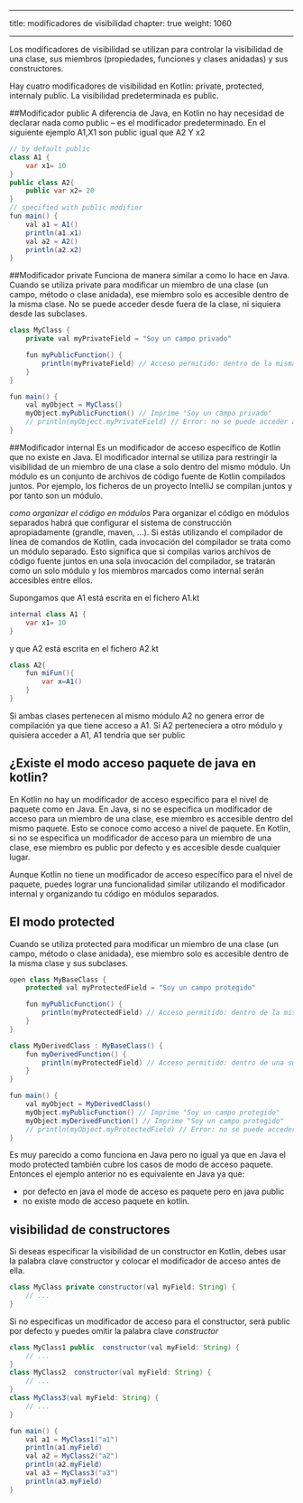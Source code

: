 
---
title: modificadores de visibilidad
chapter: true
weight: 1060

---

Los modificadores de visibilidad se utilizan para controlar la visibilidad de una clase, sus miembros (propiedades, funciones y clases anidadas) y sus constructores. 

Hay cuatro modificadores de visibilidad en Kotlin: private, protected, internaly public. La visibilidad predeterminada es public.

##Modificador public
A diferencia de Java, en Kotlin no hay necesidad de declarar nada como public – es el modificador predeterminado.
En el siguiente ejemplo A1,X1 son public igual que A2 Y x2
```java
// by default public
class A1 {
    var x1= 10
}
public class A2{
    public var x2= 20
}
// specified with public modifier
fun main() {
    val a1 = A1()
    println(a1.x1)
    val a2 = A2()
    println(a2.x2)
}

```
##Modificador private
Funciona de manera similar a como lo hace en Java. Cuando se utiliza private para modificar un miembro de una clase (un campo, método o clase anidada), ese miembro solo es accesible dentro de la misma clase. No se puede acceder desde fuera de la clase, ni siquiera desde las subclases.
```java
class MyClass {
    private val myPrivateField = "Soy un campo privado"

    fun myPublicFunction() {
        println(myPrivateField) // Acceso permitido: dentro de la misma clase
    }
}

fun main() {
    val myObject = MyClass()
    myObject.myPublicFunction() // Imprime "Soy un campo privado"
    // println(myObject.myPrivateField) // Error: no se puede acceder a un miembro privado desde fuera de la clase
}
```
##Modificador internal
Es un modificador de acceso específico de Kotlin que no existe en Java. El modificador internal se utiliza para restringir la visibilidad de un miembro de una clase a solo dentro del mismo módulo. Un módulo es un conjunto de archivos de código fuente de Kotlin compilados juntos. Por ejemplo, los ficheros de un proyecto IntelliJ  se compilan juntos y por tanto son un módulo. 

*como organizar el código en módulos*
Para organizar el código en módulos separados habrá que configurar el sistema de construcción apropiadamente (grandle, maven, ...). Si estás utilizando el compilador de línea de comandos de Kotlin, cada invocación del compilador se trata como un módulo separado. Esto significa que si compilas varios archivos de código fuente juntos en una sola invocación del compilador, se tratarán como un solo módulo y los miembros marcados como internal serán accesibles entre ellos. 

Supongamos que A1 está escrita en el fichero A1.kt 
```java
internal class A1 {
    var x1= 10
}
```
y que A2 está escrita en el fichero A2.kt

```java
class A2{
    fun miFun(){
        var x=A1()
    }
}
```
Si ambas clases pertenecen al mismo módulo A2 no genera error de compilación ya que tiene acceso a A1. Si A2 perteneciera a otro módulo y quisiera acceder a A1, A1 tendría que ser public

## ¿Existe el modo acceso paquete de java en kotlin?
En Kotlin no hay un modificador de acceso específico para el nivel de paquete como en Java. En Java, si no se especifica un modificador de acceso para un miembro de una clase, ese miembro es accesible dentro del mismo paquete. Esto se conoce como acceso a nivel de paquete. En Kotlin, si no se especifica un modificador de acceso para un miembro de una clase, ese miembro es public por defecto y es accesible desde cualquier lugar.

Aunque Kotlin no tiene un modificador de acceso específico para el nivel de paquete, puedes lograr una funcionalidad similar utilizando el modificador internal y organizando tu código en módulos separados. 

## El modo protected
Cuando se utiliza protected para modificar un miembro de una clase (un campo, método o clase anidada), ese miembro solo es accesible dentro de la misma clase y sus subclases.
```java
open class MyBaseClass {
    protected val myProtectedField = "Soy un campo protegido"

    fun myPublicFunction() {
        println(myProtectedField) // Acceso permitido: dentro de la misma clase
    }
}

class MyDerivedClass : MyBaseClass() {
    fun myDerivedFunction() {
        println(myProtectedField) // Acceso permitido: dentro de una subclase
    }
}

fun main() {
    val myObject = MyDerivedClass()
    myObject.myPublicFunction() // Imprime "Soy un campo protegido"
    myObject.myDerivedFunction() // Imprime "Soy un campo protegido"
    // println(myObject.myProtectedField) // Error: no se puede acceder a un miembro protegido desde fuera de la clase o sus subclases
}

```
Es muy parecido a como funciona en Java pero no igual ya que en Java el modo protected también cubre los casos de modo de acceso paquete. Entonces el ejemplo anterior no es equivalente en Java ya que:
- por defecto en java el mode de acceso es paquete pero en java public
- no existe modo de acceso paquete en kotlin.
## visibilidad de constructores
Si deseas especificar la visibilidad de un constructor en Kotlin, debes usar la palabra clave constructor y colocar el modificador de acceso antes de ella. 
```java
class MyClass private constructor(val myField: String) {
    // ...
}
```

Si no especificas un modificador de acceso para el constructor, será public por defecto y puedes omitir la palabra clave *constructor* 
```java
class MyClass1 public  constructor(val myField: String) {
    // ...
}
class MyClass2  constructor(val myField: String) {
    // ...
}
class MyClass3(val myField: String) {
    // ...
}

fun main() {
    val a1 = MyClass1("a1")
    println(a1.myField)
    val a2 = MyClass2("a2")
    println(a2.myField)
    val a3 = MyClass3("a3")
    println(a3.myField)
}
```